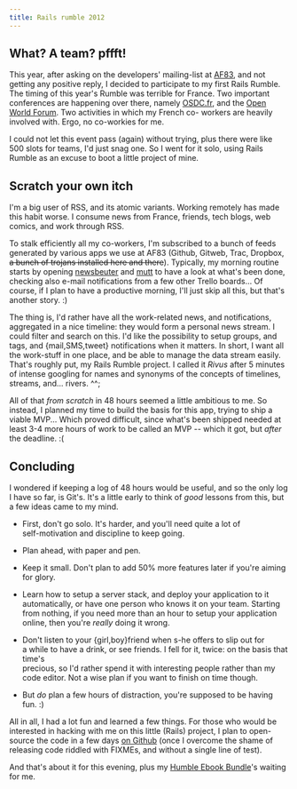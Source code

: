 ```yaml
---
title: Rails rumble 2012
---
```


## What? A team? pffft!

This year, after asking on the developers' mailing-list at
[AF83](http://af83.com/), and not getting any positive reply, I decided to
participate to my first Rails Rumble. The timing of this year's Rumble was
terrible for France. Two important conferences are happening over there,
namely [OSDC.fr](http://osdc.fr/), and the [Open World
Forum](http://openworldforum.org/). Two activities in which my French co-
workers are heavily involved with. Ergo, no co-workies for me.

I could not let this event pass (again) without trying, plus there were like
500 slots for teams, I'd just snag one. So I went for it solo, using Rails
Rumble as an excuse to boot a little project of mine.

## Scratch your own itch

I'm a big user of RSS, and its atomic variants. Working remotely has made this
habit worse. I consume news from France, friends, tech blogs, web comics, and
work through RSS.

To stalk efficiently all my co-workers, I'm subscribed to a bunch of feeds
generated by various apps we use at AF83 (Github, Gitweb, Trac, Dropbox, <s>a
bunch of trojans installed here and there</s>). Typically, my morning routine
starts by opening [newsbeuter](http://newsbeuter.org) and
[mutt](http://mutt.org) to have a look at what's been done, checking also
e-mail notifications from a few other Trello boards... Of course, if I plan to
have a productive morning, I'll just skip all this, but that's another story.
:)

The thing is, I'd rather have all the work-related news, and notifications,
aggregated in a nice timeline: they would form a personal news stream. I could
filter and search on this. I'd like the possibility to setup groups, and tags,
and {mail,SMS,tweet} notifications when it matters. In short, I want all the
work-stuff in one place, and be able to manage the data stream easily. That's
roughly put, my Rails Rumble project. I called it _Rivus_ after 5 minutes of
intense googling for names and synonyms of the concepts of timelines, streams,
and... rivers. ^^;

All of that _from scratch_ in 48 hours seemed a little ambitious to me. So
instead, I planned my time to build the basis for this app, trying to ship a
viable MVP... Which proved difficult, since what's been shipped needed at
least 3-4 more hours of work to be called an MVP -- which it got, but _after_
the deadline. :(

## Concluding

I wondered if keeping a log of 48 hours would be useful, and so the only log I
have so far, is Git's. It's a little early to think of _good_ lessons from
this, but a few ideas came to my mind.

  

  * First, don't go solo. It's harder, and you'll need quite a lot of   
self-motivation and discipline to keep going.

  

  * Plan ahead, with paper and pen.
  

  * Keep it small. Don't plan to add 50% more features later if you're aiming   
for glory.

  

  * Learn how to setup a server stack, and deploy your application to it   
automatically, or have one person who knows it on your team. Starting from
nothing, if you need more than an hour to setup your application online, then
you're _really_ doing it wrong.

  

  * Don't listen to your {girl,boy}friend when s-he offers to slip out for   
a while to have a drink, or see friends. I fell for it, twice: on the basis
that time's  
precious, so I'd rather spend it with interesting people rather than my code
editor. Not a wise plan if you want to finish on time though.

  

  * But _do_ plan a few hours of distraction, you're supposed to be having fun. :)
  

All in all, I had a lot fun and learned a few things. For those who would be
interested in hacking with me on this little (Rails) project, I plan to open-
source the code in a few days [on Github](https://github.com/oz) (once I
overcome the shame of releasing code riddled with FIXMEs, and without a single
line of test).

And that's about it for this evening, plus my [Humble Ebook
Bundle](http://humblebundle.com/?ebook)'s waiting for me.

